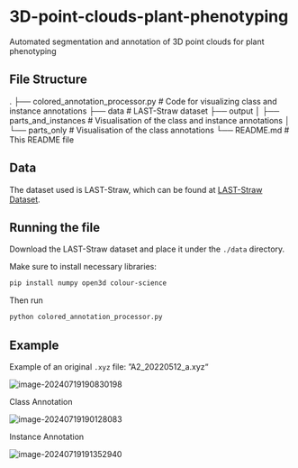 # 3D-point-clouds-plant-phenotyping
Automated segmentation and annotation of 3D point clouds for plant phenotyping



## File Structure

.
├── colored_annotation_processor.py   # Code for visualizing class and instance annotations
├── data                              # LAST-Straw dataset
├── output
│   ├── parts_and_instances           # Visualisation of the class and instance annotations
│   └── parts_only                    # Visualisation of the class annotations
└── README.md                         # This README file



## Data

The dataset used is LAST-Straw, which can be found at [LAST-Straw Dataset](https://lcas.lincoln.ac.uk/nextcloud/index.php/s/omQY9ciP3Wr43GH).



## Running the file

Download the LAST-Straw dataset and place it under the `./data` directory.

Make sure to install necessary libraries:

```sh
pip install numpy open3d colour-science
```

Then run

```sh
python colored_annotation_processor.py
```



## Example

Example of an original `.xyz` file:  ”A2_20220512_a.xyz“

![image-20240719190830198](E:\intern\3D-point-clouds-plant-phenotyping\image-20240719190830198.png)

Class Annotation

![image-20240719190128083](E:\intern\3D-point-clouds-plant-phenotyping\image-20240719190128083.png)

Instance Annotation

![image-20240719191352940](E:\intern\3D-point-clouds-plant-phenotyping\image-20240719191352940.png)





